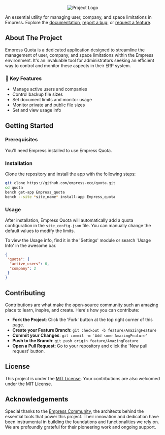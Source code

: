 <p align="center">
  <img src="https://grow.empress.eco/uploads/default/original/2X/1/1f1e1044d3864269d2a613577edb9763890422ab.png" alt="Project Logo">
</p>

An essential utility for managing user, company, and space limitations in Empress. Explore the [documentation](https://empress.eco/), [report a bug](https://github.com/empress-eco/quota/issues), or [request a feature](https://github.com/empress-eco/quota/issues).

## About The Project

Empress Quota is a dedicated application designed to streamline the management of user, company, and space limitations within the Empress environment. It's an invaluable tool for administrators seeking an efficient way to control and monitor these aspects in their ERP system.

### 🌟 Key Features

- Manage active users and companies
- Control backup file sizes
- Set document limits and monitor usage
- Monitor private and public file sizes
- Set and view usage info

## Getting Started

### Prerequisites

You'll need Empress installed to use Empress Quota.

### Installation

Clone the repository and install the app with the following steps:

```sh
git clone https://github.com/empress-eco/quota.git
cd quota
bench get-app Empress_quota
bench --site *site_name* install-app Empress_quota
```

### Usage

After installation, Empress Quota will automatically add a quota configuration in the `site_config.json` file. You can manually change the default values to modify the limits. 

To view the Usage info, find it in the 'Settings' module or search 'Usage Info' in the awesome bar.

```json
{
 "quota": {
  "active_users": 6,
  "company": 2
 }
}
```

## Contributing

Contributions are what make the open-source community such an amazing place to learn, inspire, and create. Here's how you can contribute:

- **Fork the Project**: Click the 'Fork' button at the top right corner of this page.
- **Create your Feature Branch**: `git checkout -b feature/AmazingFeature`
- **Commit your Changes**: `git commit -m 'Add some AmazingFeature'`
- **Push to the Branch**: `git push origin feature/AmazingFeature`
- **Open a Pull Request**: Go to your repository and click the 'New pull request' button.

## License

This project is under the [MIT License](https://opensource.org/licenses/MIT). Your contributions are also welcomed under the MIT License.

## Acknowledgements

Special thanks to the [Empress Community](https://Empress.io/), the architects behind the essential tools that power this project. Their innovation and dedication have been instrumental in building the foundations and functionalities we rely on. We are profoundly grateful for their pioneering work and ongoing support.